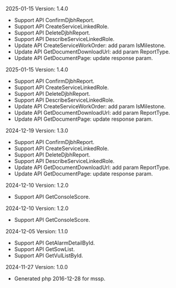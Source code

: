 2025-01-15 Version: 1.4.0
- Support API ConfirmDjbhReport.
- Support API CreateServiceLinkedRole.
- Support API DeleteDjbhReport.
- Support API DescribeServiceLinkedRole.
- Update API CreateServiceWorkOrder: add param IsMilestone.
- Update API GetDocumentDownloadUrl: add param ReportType.
- Update API GetDocumentPage: update response param.


2025-01-15 Version: 1.4.0
- Support API ConfirmDjbhReport.
- Support API CreateServiceLinkedRole.
- Support API DeleteDjbhReport.
- Support API DescribeServiceLinkedRole.
- Update API CreateServiceWorkOrder: add param IsMilestone.
- Update API GetDocumentDownloadUrl: add param ReportType.
- Update API GetDocumentPage: update response param.


2024-12-19 Version: 1.3.0
- Support API ConfirmDjbhReport.
- Support API CreateServiceLinkedRole.
- Support API DeleteDjbhReport.
- Support API DescribeServiceLinkedRole.
- Update API GetDocumentDownloadUrl: add param ReportType.
- Update API GetDocumentPage: update response param.


2024-12-10 Version: 1.2.0
- Support API GetConsoleScore.


2024-12-10 Version: 1.2.0
- Support API GetConsoleScore.


2024-12-05 Version: 1.1.0
- Support API GetAlarmDetailById.
- Support API GetSowList.
- Support API GetVulListById.


2024-11-27 Version: 1.0.0
- Generated php 2016-12-28 for mssp.

